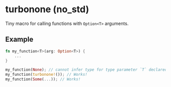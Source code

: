 # turbonone (no_std)

Tiny macro for calling functions with `Option<T>` arguments.

## Example

```rust
fn my_function<T>(arg: Option<T>) {
    ...
}

my_function(None); // cannot infer type for type parameter `T` declared on the associated function `my_function`
my_function(turbonone!()); // Works!
my_function(Some(...)); // Works!
```
